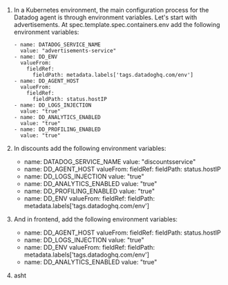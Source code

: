 1.  In a Kubernetes environment, the main configuration process for the Datadog agent is through environment variables. Let's start with advertisements. At spec.template.spec.containers.env add the following environment variables:

        - name: DATADOG_SERVICE_NAME
          value: "advertisements-service"
        - name: DD_ENV
          valueFrom:
            fieldRef:
              fieldPath: metadata.labels['tags.datadoghq.com/env']
        - name: DD_AGENT_HOST 
          valueFrom:
            fieldRef:
              fieldPath: status.hostIP
        - name: DD_LOGS_INJECTION
          value: "true"
        - name: DD_ANALYTICS_ENABLED
          value: "true"
        - name: DD_PROFILING_ENABLED
          value: "true"
2.  In discounts add the following environment variables:

    - name: DATADOG_SERVICE_NAME
      value: "discountsservice"
    - name: DD_AGENT_HOST
      valueFrom:
        fieldRef:
          fieldPath: status.hostIP
    - name: DD_LOGS_INJECTION
      value: "true"
    - name: DD_ANALYTICS_ENABLED
      value: "true"
    - name: DD_PROFILING_ENABLED
      value: "true"
    - name: DD_ENV
      valueFrom:
        fieldRef:
          fieldPath: metadata.labels['tags.datadoghq.com/env']
3.  And in frontend, add the following environment variables:

    - name: DD_AGENT_HOST
      valueFrom:
        fieldRef:
          fieldPath: status.hostIP
    - name: DD_LOGS_INJECTION
      value: "true"
    - name: DD_ENV
      valueFrom:
        fieldRef:
          fieldPath: metadata.labels['tags.datadoghq.com/env']
    - name: DD_ANALYTICS_ENABLED
      value: "true"
4.  asht